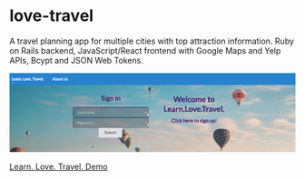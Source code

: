 # love-travel
A travel planning app for multiple cities with top attraction information. Ruby on Rails backend, JavaScript/React frontend with Google Maps and Yelp APIs, Bcypt and JSON Web Tokens. 

![front-page-screencap](learn-love-travel-splash.png)

[Learn. Love. Travel. Demo](https://youtu.be/b1hBes6fejQ)

